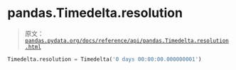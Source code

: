# pandas.Timedelta.resolution

> 原文：[`pandas.pydata.org/docs/reference/api/pandas.Timedelta.resolution.html`](https://pandas.pydata.org/docs/reference/api/pandas.Timedelta.resolution.html)

```py
Timedelta.resolution = Timedelta('0 days 00:00:00.000000001')
```
